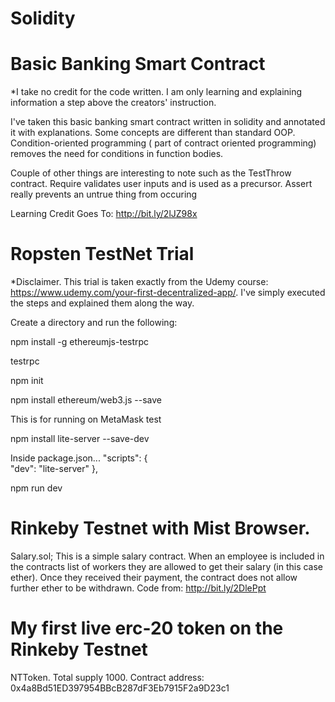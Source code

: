 # Solidity

# Basic Banking Smart Contract

*I take no credit for the code written. I am only learning and explaining information a step above the creators' instruction.

I've taken this basic banking smart contract written in solidity and annotated it with explanations. Some concepts are different than standard OOP. Condition-oriented programming ( part of contract oriented programming) removes the need for conditions in function bodies.

Couple of other things are interesting to note such as the TestThrow contract. Require validates user inputs and is used as a precursor. Assert really prevents an untrue thing from occuring




Learning Credit Goes To: http://bit.ly/2lJZ98x


# Ropsten TestNet Trial
*Disclaimer. This trial is taken exactly from the Udemy course: https://www.udemy.com/your-first-decentralized-app/.
I've simply executed the steps and explained them along the way.

Create a directory and run the following:

npm install -g ethereumjs-testrpc

testrpc

npm init

npm install ethereum/web3.js --save

This is for running on MetaMask test

npm install lite-server --save-dev


 Inside package.json...
  "scripts": {    
    "dev": "lite-server"
  },

  

npm run dev


# Rinkeby Testnet with Mist Browser.

Salary.sol; This is a simple salary contract. When an employee is included in the contracts list of workers they are allowed to get their salary (in this case ether). Once they received their payment, the contract does not allow further ether to be withdrawn. Code from: http://bit.ly/2DlePpt



# My first live erc-20 token on the Rinkeby Testnet

NTToken. Total supply 1000. Contract address: 0x4a8Bd51ED397954BBcB287dF3Eb7915F2a9D23c1
